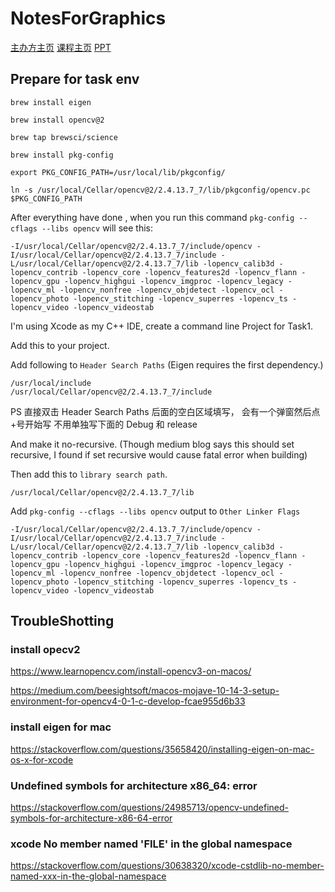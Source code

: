 # NotesForGraphics


[主办方主页](http://games-cn.org/)
[课程主页](https://sites.cs.ucsb.edu/~lingqi/teaching/games101.html)
[PPT](http://games-cn.org/graphics-intro-ppt-video/)


## Prepare for task env

```
brew install eigen

brew install opencv@2

brew tap brewsci/science

brew install pkg-config

export PKG_CONFIG_PATH=/usr/local/lib/pkgconfig/

ln -s /usr/local/Cellar/opencv@2/2.4.13.7_7/lib/pkgconfig/opencv.pc $PKG_CONFIG_PATH
```

After everything have done , when you run this command  `pkg-config --cflags --libs opencv`  will see this:
```
-I/usr/local/Cellar/opencv@2/2.4.13.7_7/include/opencv -I/usr/local/Cellar/opencv@2/2.4.13.7_7/include -L/usr/local/Cellar/opencv@2/2.4.13.7_7/lib -lopencv_calib3d -lopencv_contrib -lopencv_core -lopencv_features2d -lopencv_flann -lopencv_gpu -lopencv_highgui -lopencv_imgproc -lopencv_legacy -lopencv_ml -lopencv_nonfree -lopencv_objdetect -lopencv_ocl -lopencv_photo -lopencv_stitching -lopencv_superres -lopencv_ts -lopencv_video -lopencv_videostab
```

I'm using Xcode as my C++ IDE, create a command line Project for Task1.

Add this to your project.

Add following to `Header Search Paths` (Eigen requires the first dependency.)
```
/usr/local/include
/usr/local/Cellar/opencv@2/2.4.13.7_7/include
```

PS 直接双击 Header Search Paths 后面的空白区域填写， 会有一个弹窗然后点+号开始写    不用单独写下面的 Debug 和 release

And make it no-recursive. (Though medium blog says this should set recursive, I found if set recursive would cause fatal error when building)

Then add this to `library search path`.
```
/usr/local/Cellar/opencv@2/2.4.13.7_7/lib
```

Add `pkg-config --cflags --libs opencv` output to `Other Linker Flags`
```
-I/usr/local/Cellar/opencv@2/2.4.13.7_7/include/opencv -I/usr/local/Cellar/opencv@2/2.4.13.7_7/include -L/usr/local/Cellar/opencv@2/2.4.13.7_7/lib -lopencv_calib3d -lopencv_contrib -lopencv_core -lopencv_features2d -lopencv_flann -lopencv_gpu -lopencv_highgui -lopencv_imgproc -lopencv_legacy -lopencv_ml -lopencv_nonfree -lopencv_objdetect -lopencv_ocl -lopencv_photo -lopencv_stitching -lopencv_superres -lopencv_ts -lopencv_video -lopencv_videostab

```

## TroubleShotting

### install opecv2
https://www.learnopencv.com/install-opencv3-on-macos/

https://medium.com/beesightsoft/macos-mojave-10-14-3-setup-environment-for-opencv4-0-1-c-develop-fcae955d6b33


### install eigen for mac
https://stackoverflow.com/questions/35658420/installing-eigen-on-mac-os-x-for-xcode

### Undefined symbols for architecture x86_64: error
https://stackoverflow.com/questions/24985713/opencv-undefined-symbols-for-architecture-x86-64-error


### xcode No member named 'FILE' in the global namespace
https://stackoverflow.com/questions/30638320/xcode-cstdlib-no-member-named-xxx-in-the-global-namespace

